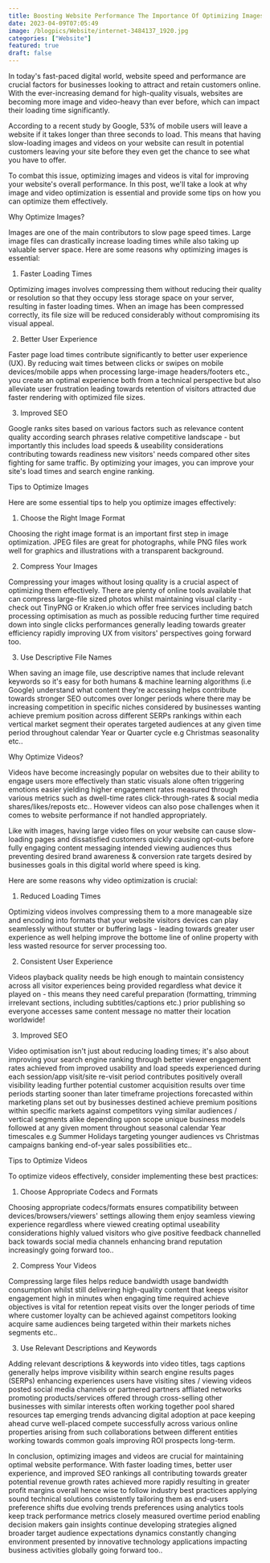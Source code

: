 ```yaml
---
title: Boosting Website Performance The Importance Of Optimizing Images And Videos
date: 2023-04-09T07:05:49
image: /blogpics/Website/internet-3484137_1920.jpg
categories: ["Website"]
featured: true
draft: false
---
```

In today's fast-paced digital world, website speed and performance are crucial factors for businesses looking to attract and retain customers online. With the ever-increasing demand for high-quality visuals, websites are becoming more image and video-heavy than ever before, which can impact their loading time significantly.

According to a recent study by Google, 53% of mobile users will leave a website if it takes longer than three seconds to load. This means that having slow-loading images and videos on your website can result in potential customers leaving your site before they even get the chance to see what you have to offer.

To combat this issue, optimizing images and videos is vital for improving your website's overall performance. In this post, we'll take a look at why image and video optimization is essential and provide some tips on how you can optimize them effectively.

Why Optimize Images?

Images are one of the main contributors to slow page speed times. Large image files can drastically increase loading times while also taking up valuable server space. Here are some reasons why optimizing images is essential:

1. Faster Loading Times

Optimizing images involves compressing them without reducing their quality or resolution so that they occupy less storage space on your server, resulting in faster loading times. When an image has been compressed correctly, its file size will be reduced considerably without compromising its visual appeal.

2. Better User Experience

Faster page load times contribute significantly to better user experience (UX). By reducing wait times between clicks or swipes on mobile devices/mobile apps when processing large-image headers/footers etc., you create an optimal experience both from a technical perspective but also alleviate user frustration leading towards retention of visitors attracted due faster rendering with optimized file sizes.

3. Improved SEO

Google ranks sites based on various factors such as relevance content quality according search phrases relative competitive landscape - but importantly this includes load speeds & useability considerations contributing towards readiness new visitors' needs compared other sites fighting for same traffic. By optimizing your images, you can improve your site's load times and search engine ranking.

Tips to Optimize Images

Here are some essential tips to help you optimize images effectively:

1. Choose the Right Image Format

Choosing the right image format is an important first step in image optimization. JPEG files are great for photographs, while PNG files work well for graphics and illustrations with a transparent background.

2. Compress Your Images

Compressing your images without losing quality is a crucial aspect of optimizing them effectively. There are plenty of online tools available that can compress large-file sized photos whilst maintaining visual clarity - check out TinyPNG or Kraken.io which offer free services including batch processing optimisation as much as possible reducing further time required down into single clicks performances generally leading towards greater efficiency rapidly improving UX from visitors' perspectives going forward too.

3. Use Descriptive File Names 

When saving an image file, use descriptive names that include relevant keywords so it's easy for both humans & machine learning algorithms (i.e Google) understand what content they're accessing helps contribute towards stronger SEO outcomes over longer periods where there may be increasing competition in specific niches considered by businesses wanting achieve premium position across different SERPs rankings within each vertical market segment their operates targeted audiences at any given time period throughout calendar Year or Quarter cycle e.g Christmas seasonality etc..

Why Optimize Videos?

Videos have become increasingly popular on websites due to their ability to engage users more effectively than static visuals alone often triggering emotions easier yielding higher engagement rates measured through various metrics such as dwell-time rates click-through-rates & social media shares/likes/reposts etc.. However videos can also pose challenges when it comes to website performance if not handled appropriately.

Like with images, having large video files on your website can cause slow-loading pages and dissatisfied customers quickly causing opt-outs before fully engaging content messaging intended viewing audiences thus preventing desired brand awareness & conversion rate targets desired by businesses goals in this digital world where speed is king.

Here are some reasons why video optimization is crucial:

1. Reduced Loading Times 

Optimizing videos involves compressing them to a more manageable size and encoding into formats that your website visitors devices can play seamlessly without stutter or buffering lags - leading towards greater user experience as well helping improve the bottome line of online property with less wasted resource for server processing too.

2. Consistent User Experience

Videos playback quality needs be high enough to maintain consistency across all visitor experiences being provided regardless what device it played on - this means they need careful preparation (formatting, trimming irrelevant sections, including subtitles/captions etc.) prior publishing so everyone accesses same content message no matter their location worldwide!

3. Improved SEO

Video optimisation isn't just about reducing loading times; it's also about improving your search engine ranking through better viewer engagement rates achieved from improved usability and load speeds experienced during each session/app visit/site re-visit period contributes positively overall visibility leading further potential customer acquisition results over time periods starting sooner than later timeframe projections forecasted within marketing plans set out by businesses destined achieve premium positions within specific markets against competitors vying similar audiences / vertical segments alike depending upon scope unique business models followed at any given moment throughout seasonal calendar Year timescales e.g Summer Holidays targeting younger audiences vs Christmas campaigns banking end-of-year sales possibilities etc..

Tips to Optimize Videos

To optimize videos effectively, consider implementing these best practices:

1. Choose Appropriate Codecs and Formats

Choosing appropriate codecs/formats ensures compatibility between devices/browsers/viewers' settings allowing them enjoy seamless viewing experience regardless where viewed creating optimal useability considerations highly valued visitors who give positive feedback channelled back towards social media channels enhancing brand reputation increasingly going forward too..

2. Compress Your Videos 

Compressing large files helps reduce bandwidth usage bandwidth consumption whilst still delivering high-quality content that keeps visitor engagement high in minutes when engaging time required achieve objectives is vital for retention repeat visits over the longer periods of time where customer loyalty can be achieved against competitors looking acquire same audiences being targeted within their markets niches segments etc..

3. Use Relevant Descriptions and Keywords

Adding relevant descriptions & keywords into video titles, tags captions generally helps improve visibility within search engine results pages (SERPs) enhancing experiences users have visiting sites / viewing videos posted social media channels or partnered partners affliated networks promoting products/services offered through cross-selling other businesses with similar interests often working together pool shared resources tap emerging trends advancing digital adoption at pace keeping ahead curve well-placed compete successfully across various online properties arising from such collaborations between different entities working towards common goals improving ROI prospects long-term.

In conclusion, optimizing images and videos are crucial for maintaining optimal website performance. With faster loading times, better user experience, and improved SEO rankings all contributing towards greater potential revenue growth rates achieved more rapidly resulting in greater profit margins overall hence wise to follow industry best practices applying sound technical solutions consistently tailoring them as end-users preference shifts due evolving trends preferences using analytics tools keep track performance metrics closely measured overtime period enabling decision makers gain insights continue developing strategies aligned broader target audience expectations dynamics constantly changing environment presented by innovative technology applications impacting business activities globally going forward too..